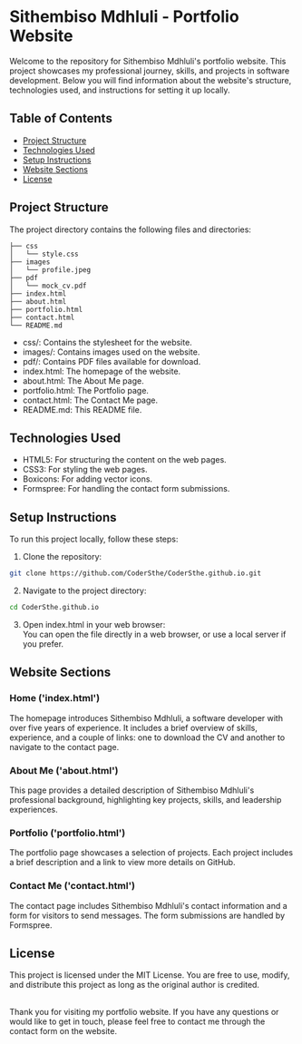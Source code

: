 # Sithembiso Mdhluli - Portfolio Website

Welcome to the repository for Sithembiso Mdhluli's portfolio website. This project showcases my professional journey, skills, and projects in software development. Below you will find information about the website's structure, technologies used, and instructions for setting it up locally.

## Table of Contents

- [Project Structure](#projects)
- [Technologies Used](#technologies)
- [Setup Instructions](#setup)
- [Website Sections](#sections)
- [License](#license)

## Project Structure

The project directory contains the following files and directories:

```
├── css
│   └── style.css
├── images
│   └── profile.jpeg
├── pdf
│   └── mock_cv.pdf
├── index.html
├── about.html
├── portfolio.html
├── contact.html
└── README.md
```

- css/: Contains the stylesheet for the website.
- images/: Contains images used on the website.
- pdf/: Contains PDF files available for download.
- index.html: The homepage of the website.
- about.html: The About Me page.
- portfolio.html: The Portfolio page.
- contact.html: The Contact Me page.
- README.md: This README file.

## Technologies Used

- HTML5: For structuring the content on the web pages.
- CSS3: For styling the web pages.
- Boxicons: For adding vector icons.
- Formspree: For handling the contact form submissions.

## Setup Instructions

To run this project locally, follow these steps:

1. Clone the repository:

```bash
git clone https://github.com/CoderSthe/CoderSthe.github.io.git
```

2. Navigate to the project directory:

```bash
cd CoderSthe.github.io
```

3. Open index.html in your web browser:<br>
You can open the file directly in a web browser, or use a local server if you prefer.


## Website Sections

### Home ('index.html')
The homepage introduces Sithembiso Mdhluli, a software developer with over five years of experience. It includes a brief overview of skills, experience, and a couple of links: one to download the CV and another to navigate to the contact page.

### About Me ('about.html')
This page provides a detailed description of Sithembiso Mdhluli's professional background, highlighting key projects, skills, and leadership experiences.

### Portfolio ('portfolio.html')
The portfolio page showcases a selection of projects. Each project includes a brief description and a link to view more details on GitHub.

### Contact Me ('contact.html')
The contact page includes Sithembiso Mdhluli's contact information and a form for visitors to send messages. The form submissions are handled by Formspree.


## License

This project is licensed under the MIT License. You are free to use, modify, and distribute this project as long as the original author is credited.
<br>
<br>


Thank you for visiting my portfolio website. If you have any questions or would like to get in touch, please feel free to contact me through the contact form on the website.
